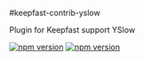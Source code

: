 #keepfast-contrib-yslow

Plugin for Keepfast support YSlow

 [![npm version](https://badge.fury.io/js/keepfast-contrib-yslow.svg)](https://badge.fury.io/js/keepfast-contrib-yslow)
 [![npm version](https://david-dm.org/keepfast/keepfast-contrib-yslow.svg)](https://david-dm.org/keepfast/keepfast-contrib-yslow.svg)

